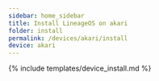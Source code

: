 ```yaml
---
sidebar: home_sidebar
title: Install LineageOS on akari
folder: install
permalink: /devices/akari/install
device: akari
---
```

{% include templates/device_install.md %}
